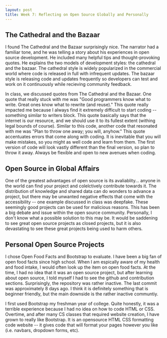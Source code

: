 ```yaml
---
layout: post
title: Week 7: Reflecting on Open Source Globally and Personally
---
```


## The Cathedral and the Bazaar
I found The Cathedral and the Bazaar surprisingly nice. The narrator had a familiar tone, and he was telling a story about his experiences in open source development. He included many helpful tips and thought-provoking quotes. He explains the two models of development styles: the cathedral and the bazaar. The cathedral style is widely popularized in the commercial world where code is released in full with infrequent updates. The bazaar style is releasing code and updates frequently so developers can test and work on it continuously while recieving community feedback. 

In class, we discussed quotes from The Cathedral and the Bazaar. One quote that really stuck with me was "Good programmers know what to write. Great ones know what to rewrite (and reuse)." This quote really impacted me because I always find it extremely difficult to start coding -- something similar to writers block. This quote basically says that the internet is our resource, and we should use it to its fullest extent (withing legal bounds of course). Similar to this code, another code that resonated with me was "Plan to throw one away; you will, anyhow." This quote accentuates errors that come along with coding. It is inevitable that you will make mistakes, so you might as well code and learn from them. The first version of code will look vastly different than the final version, so plan to throw it away. Always be flexible and open to new avenues when coding. 


## Open Source in Global Affairs
One of the greatest advantages of open source is its avaliablity... anyone in the world can find your project and colelctively contribute towards it. The distribution of knowledge and shared data can do wonders to advance a project, but there may be unwanted negative effects that come with the accessibility -- one example discussed in class was deepfake. These seemingly good projects can be used for malicious reasons. This has been a big debate and issue within the open source community. Personally, I don't know what a possible solution to this may be. It would be saddening to see great open source projects as closed projects, but it is also devastating to see these great projects being used to harm others. 

## Personal Open Source Projects 
I chose Open Food Facts and Bootstrap to evaluate. I have been a big fan of open food facts since high school. When I am espically aware of my health and food intake, I would often look up the item on open food facts. At the time, I had no idea that it was an open source project, but after learning about open source, I told myself I had to see the github and contribution sections. Surprisingly, the repository was rather inactive. The last commit was approximately 8 days ago. I think it is definitely something that is beginner friendly, but the main downside is the rather inactive communtiy.

I first used Bootstrap my freshman year of college. Quite honestly, it was a terrible experience because I had no idea on how to code HTML or CSS. Overtime, and after many CS classes that required website creation, I have grown to really like Bootstrap. It is an opensource HTML CSS formatting code website -- it gives code that will format your pages however you like (i.e. navbars, dropdown forms, etc). 

